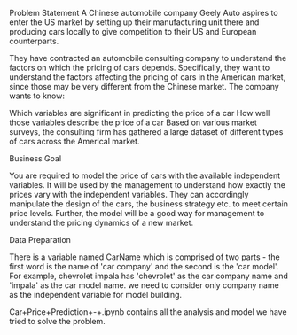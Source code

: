 
Problem Statement
A Chinese automobile company Geely Auto aspires to enter the US market by setting up their manufacturing unit there and producing cars locally to give competition to their US and European counterparts. 

They have contracted an automobile consulting company to understand the factors on which the pricing of cars depends. Specifically, they want to understand the factors affecting the pricing of cars in the American market, since those may be very different from the Chinese market. The company wants to know:

Which variables are significant in predicting the price of a car
How well those variables describe the price of a car
Based on various market surveys, the consulting firm has gathered a large dataset of different types of cars across the Americal market. 

 

Business Goal 

You are required to model the price of cars with the available independent variables. It will be used by the management to understand how exactly the prices vary with the independent variables. They can accordingly manipulate the design of the cars, the business strategy etc. to meet certain price levels. Further, the model will be a good way for management to understand the pricing dynamics of a new market. 

Data Preparation

There is a variable named CarName which is comprised of two parts - the first word is the name of 'car company' and the second is the 'car model'. For example, chevrolet impala has 'chevrolet' as the car company name and 'impala' as the car model name. we need to consider only company name as the independent variable for model building. 

Car+Price+Prediction+-+.ipynb contains all the analysis and model we have tried to solve the problem.

